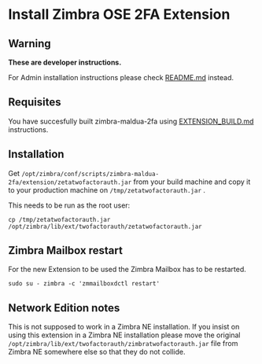 # Install Zimbra OSE 2FA Extension

## Warning

**These are developer instructions.**

For Admin installation instructions please check [README.md](README.md) instead.

## Requisites

You have succesfully built zimbra-maldua-2fa using [EXTENSION_BUILD.md](EXTENSION_BUILD.md) instructions.

## Installation

Get `/opt/zimbra/conf/scripts/zimbra-maldua-2fa/extension/zetatwofactorauth.jar` from your build machine and copy it to your production machine on `/tmp/zetatwofactorauth.jar` .

This needs to be run as the root user:

```
cp /tmp/zetatwofactorauth.jar /opt/zimbra/lib/ext/twofactorauth/zetatwofactorauth.jar
```

## Zimbra Mailbox restart

For the new Extension to be used the Zimbra Mailbox has to be restarted.

```
sudo su - zimbra -c 'zmmailboxdctl restart'
```

## Network Edition notes

This is not supposed to work in a Zimbra NE installation.
If you insist on using this extension in a Zimbra NE installation please move the original `/opt/zimbra/lib/ext/twofactorauth/zimbratwofactorauth.jar` file from Zimbra NE somewhere else so that they do not collide.
